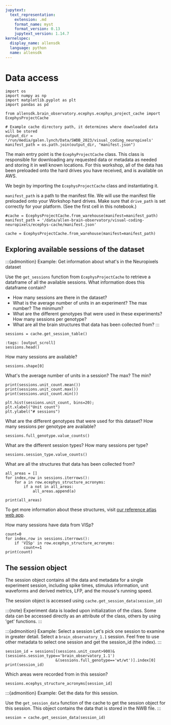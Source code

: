 ```yaml
---
jupytext:
  text_representation:
    extension: .md
    format_name: myst
    format_version: 0.13
    jupytext_version: 1.14.7
kernelspec:
  display_name: allensdk
  language: python
  name: allensdk
---
```


# Data access

```{code-cell} ipython3
import os
import numpy as np
import matplotlib.pyplot as plt
import pandas as pd

from allensdk.brain_observatory.ecephys.ecephys_project_cache import EcephysProjectCache
```

```{code-cell} ipython3
# Example cache directory path, it determines where downloaded data will be stored
output_dir = '/run/media/galen.lynch/Data/SWDB_2023/visual_coding_neuropixels'
manifest_path = os.path.join(output_dir, "manifest.json")
```

The main entry point is the `EcephyProjectCache` class. This class is
responsible for downloading any requested data or metadata as needed and storing
it in well known locations. For this workshop, all of the data has been
preloaded onto the hard drives you have received, and is available on AWS.

We begin by importing the `EcephysProjectCache` class and instantiating it.

`manifest_path` is a path to the manifest file. We will use the manifest file
preloaded onto your Workshop hard drives. Make sure that `drive_path` is set
correctly for your platform. (See the first cell in this notebook.)

```{code-cell} ipython3
#cache = EcephysProjectCache.from_warehouse(manifest=manifest_path)
manifest_path = '/data/allen-brain-observatory/visual-coding-neuropixels/ecephys-cache/manifest.json' 

cache = EcephysProjectCache.from_warehouse(manifest=manifest_path)
```

## Exploring available sessions of the dataset

:::{admonition} Example: Get information about what's in the Neuropixels dataset

Use the `get_sessions` function from `EcephysProjectCache` to retrieve a
dataframe of all the available sessions. What information does this dataframe
contain?

* How many sessions are there in the dataset?
* What is the average number of units in an experiment? The max number? The minimum?
* What are the different genotypes that were used in these experiments? How many sessions per genotype?
* What are all the brain structures that data has been collected from?
:::

```{code-cell} ipython3
sessions = cache.get_session_table()
```

```{code-cell} ipython3
:tags: [output_scroll]
sessions.head()
```

How many sessions are available?

```{code-cell} ipython3
sessions.shape[0]
```

What's the average number of units in a session? The max? The min?

```{code-cell} ipython3
print(sessions.unit_count.mean())
print(sessions.unit_count.max())
print(sessions.unit_count.min())
```

```{code-cell} ipython3
plt.hist(sessions.unit_count, bins=20);
plt.xlabel("Unit count")
plt.ylabel("# sessions")
```

What are the different genotypes that were used for this dataset? How many
sessions per genotype are available?

```{code-cell} ipython3
sessions.full_genotype.value_counts()
```

What are the different session types? How many sessions per type?

```{code-cell} ipython3
sessions.session_type.value_counts()
```

What are all the structures that data has been collected from?

```{code-cell} ipython3
all_areas = []
for index,row in sessions.iterrows():
    for a in row.ecephys_structure_acronyms:
        if a not in all_areas:
            all_areas.append(a)
```

```{code-cell} ipython3
print(all_areas)
```

To get more information about these structures, visit
[our reference atlas web app](http://atlas.brain-map.org/atlas?atlas=602630314).

How many sessions have data from VISp?

```{code-cell} ipython3
count=0
for index,row in sessions.iterrows():
    if 'VISp' in row.ecephys_structure_acronyms:
        count+=1
print(count)
```

## The session object
The session object contains all the data and metadata for a single experiment
session, including spike times, stimulus information, unit waveforms and derived
metrics, LFP, and the mouse's running speed.

The session object is accessed using `cache.get_session_data(session_id)`

:::{note}
Experiment data is loaded upon initialization of the class. Some data can be
accessed directly as an attribute of the class, others by using 'get' functions.
:::

:::{admonition} Example: Select a session
Let's pick one session to examine in greater detail. Select a
`brain_observatory_1.1` session. Feel free to use other metadata to select one
session and get the session_id (the index).
:::

```{code-cell} ipython3
session_id = sessions[(sessions.unit_count>900)&(sessions.session_type=='brain_observatory_1.1')
                      &(sessions.full_genotype=='wt/wt')].index[0]
print(session_id)
```

Which areas were recorded from in this session?

```{code-cell} ipython3
sessions.ecephys_structure_acronyms[session_id]
```


:::{admonition} Example: Get the data for this session.

Use the `get_session_data` function of the cache to get the session object for
this session. This object contains the data that is stored in the NWB file.
:::


```{code-cell} ipython3
session = cache.get_session_data(session_id)
```

